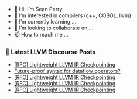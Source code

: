 - 👋 Hi, I’m Sean Perry
- 👀 I’m interested in compilers (c++, COBOL, llvm)
- 🌱 I’m currently learning ...
- 💞️ I’m looking to collaborate on ...
- 📫 How to reach me ...

<!---
s66perry/s66perry is a ✨ special ✨ repository because its `README.md` (this file) appears on your GitHub profile.
You can click the Preview link to take a look at your changes.
--->
### 📕 Latest LLVM Discourse Posts

<!-- DISCOURSE-LLVM:START -->
- [[RFC] Lightweight LLVM IR Checkpointing](https://discourse.llvm.org/t/rfc-lightweight-llvm-ir-checkpointing/68446#post_18)
- [Future-proof syntax for dataflow operators?](https://discourse.llvm.org/t/future-proof-syntax-for-dataflow-operators/68124#post_3)
- [[RFC] Lightweight LLVM IR Checkpointing](https://discourse.llvm.org/t/rfc-lightweight-llvm-ir-checkpointing/68446#post_17)
- [[RFC] Lightweight LLVM IR Checkpointing](https://discourse.llvm.org/t/rfc-lightweight-llvm-ir-checkpointing/68446#post_16)
- [[RFC] Lightweight LLVM IR Checkpointing](https://discourse.llvm.org/t/rfc-lightweight-llvm-ir-checkpointing/68446#post_15)
<!-- DISCOURSE-LLVM:END -->
